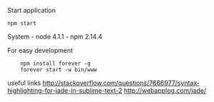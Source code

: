 Start application
```
npm start
```
System
	- node 4.1.1
	- npm 2.14.4

For easy development
```
	npm install forever -g
	forever start -w bin/www
```

useful links
http://stackoverflow.com/questions/7666977/syntax-highlighting-for-jade-in-sublime-text-2
http://webapplog.com/jade/